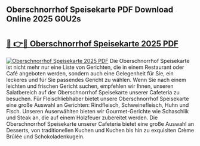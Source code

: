 ## Oberschnorrhof Speisekarte PDF Download Online 2025 G0U2s

# <h2><a href="http://gcb1mr.nevu.top/?p=Oberschnorrhof+Speisekarte">🔗 👉🔴 Oberschnorrhof Speisekarte 2025 PDF</a></h2>

[![Oberschnorrhof Speisekarte 2025 PDF](https://i.imgur.com/dBaPXMq.png)](http://gcb1mr.nevu.top/?p=Oberschnorrhof+Speisekarte)
Die Oberschnorrhof Speisekarte ist nicht mehr nur eine Liste von Gerichten, die in einem Restaurant oder Café angeboten werden, sondern auch eine Gelegenheit für Sie, ein leckeres und für Sie passendes Gericht zu wählen. Wenn Sie nach einem leichten und frischen Gericht suchen, empfehlen wir Ihnen, unseren Salatbereich auf der Oberschnorrhof Speisekarte unserer Cafeteria zu besuchen. Für Fleischliebhaber bietet unsere Oberschnorrhof Speisekarte eine große Auswahl an Gerichten: Rindfleisch, Schweinefleisch, Huhn und Fisch. Unseren Auserwählten bieten wir Gourmet-Gerichte wie Schaschlik und Steak an, die auf einem Holzfeuer zubereitet werden. Die Oberschnorrhof Speisekarte unserer Cafeteria bietet eine große Auswahl an Desserts, von traditionellen Kuchen und Kuchen bis hin zu exquisiten Crème Brûlée und Schokoladenkugeln.
